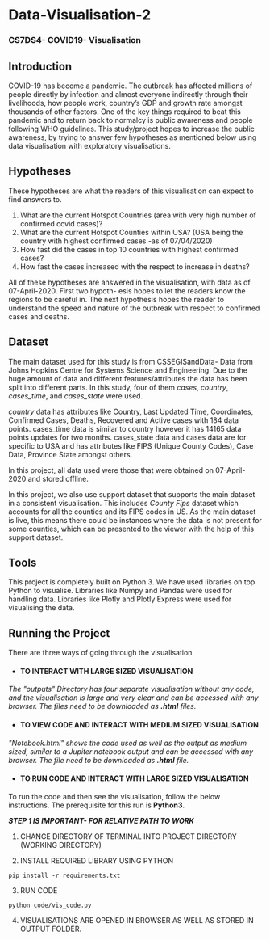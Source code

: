 # Data-Visualisation-2
### CS7DS4- COVID19- Visualisation

## Introduction 

COVID-19 has become a pandemic. The outbreak has affected millions of people directly by infection and almost everyone indirectly through their livelihoods, how people work, country’s GDP and growth rate amongst thousands of other factors. One of the key things required to beat this pandemic and to return back to normalcy is public awareness and people following WHO guidelines. This study/project hopes to increase the public awareness, by trying to answer few hypotheses as mentioned below using data visualisation with exploratory visualisations.

## Hypotheses

These hypotheses are what the readers of this visualisation can expect to find answers to.

1. What are the current Hotspot Countries (area with very high number of confirmed covid cases)? 
2. What are the current Hotspot Counties within USA?
(USA being the country with highest confirmed cases -as of 07/04/2020)
3. How fast did the cases in top 10 countries with highest confirmed cases? 
4. How fast the cases increased with the respect to increase in deaths?

All of these hypotheses are answered in the visualisation, with data as of 07-April-2020. First two hypoth- esis hopes to let the readers know the regions to be careful in. The next hypothesis hopes the reader to understand the speed and nature of the outbreak with respect to confirmed cases and deaths.

## Dataset

The main dataset used for this study is from CSSEGISandData- Data from Johns Hopkins Centre for Systems Science and Engineering. Due to the huge amount of data and different features/attributes the data has been split into different parts. In this study, four of them *cases*, *country*, *cases_time*, and *cases_state* were used.

*country* data has attributes like Country, Last Updated Time, Coordinates, Confirmed Cases, Deaths, Recovered and Active cases with 184 data points. cases_time data is similar to country however it has 14165 data points updates for two months. cases_state data and cases data are for specific to USA and has attributes like FIPS (Unique County Codes), Case Data, Province State amongst others.

In this project, all data used were those that were obtained on 07-April-2020 and stored offline.

In this project, we also use support dataset that supports the main dataset in a consistent visualisation. This includes *County Fips* dataset which accounts for all the counties and its FIPS codes in US. As the main dataset is live, this means there could be instances where the data is not present for some counties, which can be presented to the viewer with the help of this support dataset.

## Tools

This project is completely built on Python 3. We have used libraries on top Python to visualise. Libraries like Numpy and Pandas were used for handling data. Libraries like Plotly and Plotly Express were used for visualising the data.

## Running the Project

There are three ways of going through the visualisation.

- #### TO INTERACT WITH LARGE SIZED VISUALISATION

*The "outputs" Directory has four separate visualisation without any code, and the visualisation is large and very clear and can be accessed with any browser. The files need to be downloaded as **.html** files.*

- #### TO VIEW CODE AND INTERACT WITH MEDIUM SIZED VISUALISATION

*"Notebook.html" shows the code used as well as the output as medium sized, similar to a Jupiter notebook output and can be accessed with any browser. The file need to be downloaded as **.html** file.*

- #### TO RUN CODE AND INTERACT WITH LARGE SIZED VISUALISATION

To run the code and then see the visualisation, follow the below instructions.
The prerequisite for this run is **Python3**.

***STEP 1 IS IMPORTANT- FOR RELATIVE PATH TO WORK***
1. CHANGE DIRECTORY OF TERMINAL INTO PROJECT DIRECTORY (WORKING DIRECTORY)

2. INSTALL REQUIRED LIBRARY USING PYTHON

```
pip install -r requirements.txt
```

3. RUN CODE

```
python code/vis_code.py 
```
4. VISUALISATIONS ARE OPENED IN BROWSER AS WELL AS STORED IN OUTPUT FOLDER.
